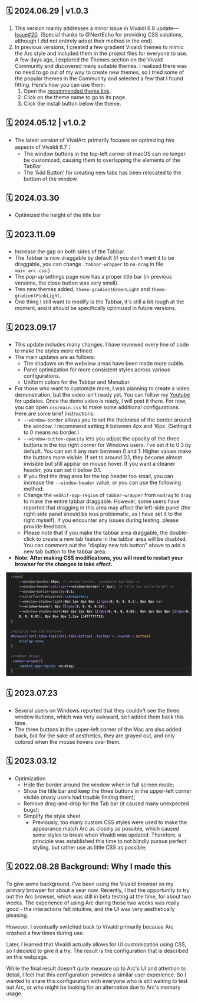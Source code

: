 ## 🗓️ 2024.06.29 | v1.0.3
1. This version mainly addresses a minor issue in Vivaldi 6.8 update—[Issue#20](https://github.com/tovifun/VivalArc/issues/20). (Special thanks to @NextEcho for providing CSS solutions, although I did not entirely adopt their method in the end).
2. In previous versions, I created a few gradient Vivaldi themes to mimic the Arc style and included them in the project files for everyone to use. A few days ago, I explored the Themes section on the Vivaldi Community and discovered many suitable themes. I realized there was no need to go out of my way to create new themes, so I tried some of the popular themes in the Community and selected a few that I found fitting. Here’s how you can use them:
	1.	Open the [recommended theme link](./curated-themes.md).
	2.	Click on the theme name to go to its page.
	3.	Click the install button below the theme.

## 🗓️ 2024.05.12 | v1.0.2
- The latest version of VivalArc primarily focuses on optimizing two aspects of Vivaldi 6.7：
  - The window buttons in the top-left corner of macOS can no longer be customized, causing them to overlapping the elements of the TabBar
  - The 'Add Button' for creating new tabs has been relocated to the bottom of the window

## 🗓️ 2024.03.30
- Optimized the height of the title bar

## 🗓️ 2023.11.09
- Increase the gap on both sides of the Tabbar.
- The Tabbar is now draggable by default (if you don't want it to be draggable, you can change `.tabbar-wrapper` to `no-drag` in file `main_arc.css`.)
- The pop-up settings page now has a proper title bar (in previous versions, the close button was very small).
- Two new themes added, `theme-gradientGreenLight` and `theme-gradientPinkLight`.
- One thing I still want to modify is the Tabbar, it's still a bit rough at the moment, and it should be specifically optimized in future versions.

## 🗓️ 2023.09.17
- This update includes many changes. I have reviewed every line of code to make the styles more refined.
- The main updates are as follows:
  - The shadows on the webview areas have been made more subtle.
  - Panel optimization for more consistent styles across various configurations.
  - Uniform colors for the Tabbar and Menubar.
- For those who want to customize more, I was planning to create a video demonstration, but the video isn't ready yet. You can follow my [Youtube](https://www.youtube.com/channel/UCbmcO7HxXDYqEZFb-QgmRsw) for updates. Once the demo video is ready, I will post it there. For now, you can open `css/main.css` to make some additional configurations. Here are some brief instructions:
  - `--window-border` allows you to set the thickness of the border around the window. I recommend setting it between 4px and 16px. (Setting it to 0 means no border.)
  - `--window-button-opacity` lets you adjust the opacity of the three buttons in the top right corner for Windows users. I've set it to 0.3 by default. You can set it any num between 0 and 1. Higher values make the buttons more visible. If set to around 0.1, they become almost invisible but still appear on mouse hover. If you want a cleaner header, you can set it below 0.1.
  - If you find the drag area for the top header too small, you can increase the `--window-header` value, or you can use the following method:
  - Change the `webkit-app-region` of `tabbar-wrapper` from `nodrag` to `drag` to make the entire tabbar draggable. However, some users have reported that dragging in this area may affect the left-side panel (the right-side panel should be less problematic, as I have set it to the right myself). If you encounter any issues during testing, please provide feedback.
  - Please note that if you make the tabbar area draggable, the double-click to create a new tab feature in the tabbar area will be disabled. You can comment out the "display new tab button" above to add a new tab button to the tabbar area.
- **Note: After making CSS modifications, you will need to restart your browser for the changes to take effect.**

 ![Annotation](./images/annotate-config.png)


## 🗓️ 2023.07.23 
- Several users on Windows reported that they couldn't see the three window buttons, which was very awkward, so I added them back this time.
- The three buttons in the upper-left corner of the Mac are also added back, but for the sake of aesthetics, they are grayed out, and only colored when the mouse hovers over them.

## 🗓️ 2023.03.12
- Optimization
    - Hide the border around the window when in full screen mode;
    - Show the title bar and keep the three buttons in the upper-left corner visible (many users had trouble finding them);
    - Remove drag-and-drop for the Tab bar (it caused many unexpected bugs);
    - Simplify the style sheet
        - Previously, too many custom CSS styles were used to make the appearance match Arc as closely as possible, which caused some styles to break when Vivaldi was updated. Therefore, a principle was established this time to not blindly pursue perfect styling, but rather use as little CSS as possible;

## 🗓️ 2022.08.28 Background: Why I made this
To give some background, I've been using the Vivaldi browser as my primary browser for about a year now. Recently, I had the opportunity to try out the Arc browser, which was still in beta testing at the time, for about two weeks. The experience of using Arc during those two weeks was really good - the interactions felt intuitive, and the UI was very aesthetically pleasing.

However, I eventually switched back to Vivaldi primarily because Arc crashed a few times during use.

Later, I learned that Vivaldi actually allows for UI customization using CSS, so I decided to give it a try. The result is the configuration that is described on this webpage.

While the final result doesn't quite measure up to Arc's UI and attention to detail, I feel that this configuration provides a similar user experience. So I wanted to share this configuration with everyone who is still waiting to test out Arc, or who might be looking for an alternative due to Arc's memory usage.
